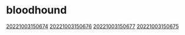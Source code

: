 # bloodhound
[20221003150674](/zet/20221003150674/README.md)
[20221003150676](/zet/20221003150676/README.md)
[20221003150677](/zet/20221003150677/README.md)
[20221003150675](/zet/20221003150675/README.md)

